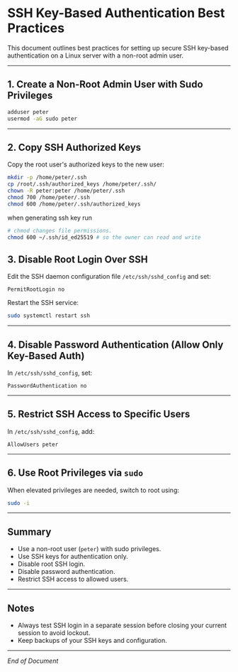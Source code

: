 
# SSH Key-Based Authentication Best Practices

This document outlines best practices for setting up secure SSH key-based authentication on a Linux server with a non-root admin user.

---

## 1. Create a Non-Root Admin User with Sudo Privileges

```bash
adduser peter
usermod -aG sudo peter
```

---

## 2. Copy SSH Authorized Keys

Copy the root user's authorized keys to the new user:

```bash
mkdir -p /home/peter/.ssh
cp /root/.ssh/authorized_keys /home/peter/.ssh/
chown -R peter:peter /home/peter/.ssh
chmod 700 /home/peter/.ssh
chmod 600 /home/peter/.ssh/authorized_keys
```
when generating ssh key run
```bash
# chmod changes file permissions.
chmod 600 ~/.ssh/id_ed25519 # so the owner can read and write
```

## 3. Disable Root Login Over SSH

Edit the SSH daemon configuration file `/etc/ssh/sshd_config` and set:

```
PermitRootLogin no
```

Restart the SSH service:

```bash
sudo systemctl restart ssh
```

---

## 4. Disable Password Authentication (Allow Only Key-Based Auth)

In `/etc/ssh/sshd_config`, set:

```
PasswordAuthentication no
```

---

## 5. Restrict SSH Access to Specific Users

In `/etc/ssh/sshd_config`, add:

```
AllowUsers peter
```

---

## 6. Use Root Privileges via `sudo`

When elevated privileges are needed, switch to root using:

```bash
sudo -i
```

---

## Summary

- Use a non-root user (`peter`) with sudo privileges.
- Use SSH keys for authentication only.
- Disable root SSH login.
- Disable password authentication.
- Restrict SSH access to allowed users.

---

## Notes

- Always test SSH login in a separate session before closing your current session to avoid lockout.
- Keep backups of your SSH keys and configuration.

---

*End of Document*
